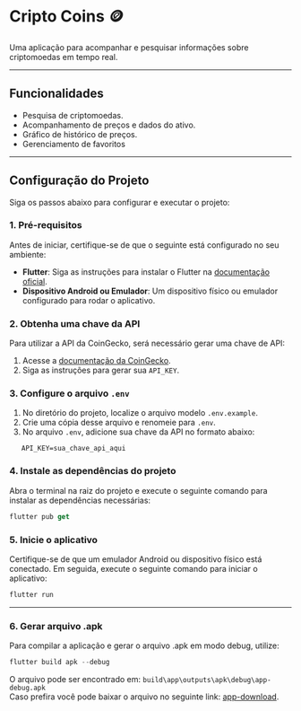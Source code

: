 # Cripto Coins 🪙
Uma aplicação para acompanhar e pesquisar informações sobre criptomoedas em tempo real.

---

## Funcionalidades
- Pesquisa de criptomoedas.
- Acompanhamento de preços e dados do ativo.
- Gráfico de histórico de preços.
- Gerenciamento de favoritos


---

## Configuração do Projeto 

Siga os passos abaixo para configurar e executar o projeto:

### 1. Pré-requisitos
Antes de iniciar, certifique-se de que o seguinte está configurado no seu ambiente:
- **Flutter**: Siga as instruções para instalar o Flutter na [documentação oficial](https://flutter.dev/docs/get-started/install).
- **Dispositivo Android ou Emulador**: Um dispositivo físico ou emulador configurado para rodar o aplicativo.

### 2. Obtenha uma chave da API
Para utilizar a API da CoinGecko, será necessário gerar uma chave de API:
1. Acesse a [documentação da CoinGecko](https://docs.coingecko.com/reference/setting-up-your-api-key).
2. Siga as instruções para gerar sua `API_KEY`.

### 3. Configure o arquivo `.env`
1. No diretório do projeto, localize o arquivo modelo `.env.example`.
2. Crie uma cópia desse arquivo e renomeie para `.env`.
3. No arquivo `.env`, adicione sua chave da API no formato abaixo:
```env
   API_KEY=sua_chave_api_aqui
````
### 4. Instale as dependências do projeto
Abra o terminal na raiz do projeto e execute o seguinte comando para instalar as dependências necessárias:
```DART
flutter pub get
```

### 5. Inicie o aplicativo
Certifique-se de que um emulador Android ou dispositivo físico está conectado. Em seguida, execute o seguinte comando para iniciar o aplicativo:
```DART
flutter run
```
---

### 6. Gerar arquivo .apk
Para compilar a aplicação e gerar o arquivo .apk em modo debug, utilize:
```DART
flutter build apk --debug 
```

O arquivo pode ser encontrado em: `build\app\outputs\apk\debug\app-debug.apk`  
Caso prefira você pode baixar o arquivo no seguinte link: [app-download](https://drive.google.com/file/d/1ArgJj5ItY4PpENbOTT4gscFtMV3ER29I/view?usp=sharing).
